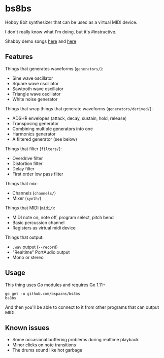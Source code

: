 # bs8bs

Hobby 8bit synthesizer that can be used as a virtual MIDI device.

I don't really know what I'm doing, but it's #instructive.

Shabby demo songs [here](https://github.com/bspaans/bs8bs/raw/master/demo/demo.mp3)
and [here](https://github.com/bspaans/bs8bs/raw/master/demo/demo2.mp3) 

## Features

Things that generates waveforms (`generators/`):

* Sine wave oscillator
* Square wave oscillator
* Sawtooth wave oscillator
* Triangle wave oscillator
* White noise generator

Things that wrap things that generate waveforms (`generators/derived/`):

* ADSHR envelopes (attack, decay, sustain, hold, release)
* Transposing generator
* Combining multiple generators into one
* Harmonics generator
* A filtered generator (see below)

Things that filter (`filters/`):

* Overdrive filter
* Distortion filter
* Delay filter
* First order low pass filter

Things that mix: 

* Channels (`channels/`)
* Mixer (`synth/`)

Things that MIDI (`midi/`):

* MIDI note on, note off, program select, pitch bend
* Basic percussion channel
* Registers as virtual midi device

Things that output:

* `.wav` output (`--record`)
* "Realtime" PortAudio output
* Mono or stereo


## Usage

This thing uses Go modules and requires Go 1.11+

```
go get -u github.com/bspaans/bs8bs
bs8bs
```

And then you'll be able to connect to it from other programs that can output
MIDI.

## Known issues

* Some occasional buffering problems during realtime playback
* Minor clicks on note transitions
* The drums sound like hot garbage
